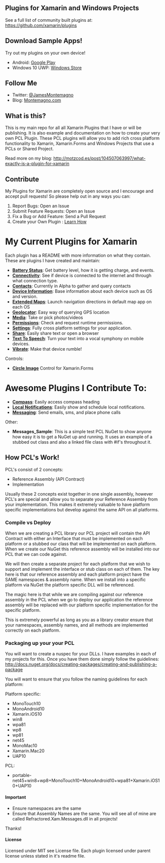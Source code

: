 ## Plugins for Xamarin and Windows Projects

See a full list of community built plugins at: https://github.com/xamarin/plugins

## Download Sample Apps!
Try out my plugins on your own device!
* Android: [Google Play](https://play.google.com/store/apps/details?id=com.refractored.testappforms)
* Windows 10 UWP: [Windows Store](https://www.microsoft.com/en-us/store/p/plugins-for-xamarin/9nj14nhqq6cf)

## Follow Me
* Twitter: [@JamesMontemagno](http://twitter.com/jamesmontemagno)
* Blog: [Montemagno.com](https://montemagno.com)

## What is this?
This is my main repo for all all Xamarin Plugins that I have or will be publishing. It is also example and documentation on how to create your very own PCL Plugin. These PCL plugins will allow you to add rich cross platform functionality to Xamarin, Xamarin.Forms and Windows Projects that use a PCLs or Shared Project.

Read more on my blog: http://motzcod.es/post/104507063997/what-exactly-is-a-plugin-for-xamarin

## Contribute
My Plugins for Xamarin are completely open source and I encourage and accept pull requests! So please help out in any ways you can:

1. Report Bugs: Open an Issue
2. Submit Feature Requests: Open an Issue
3. Fix a Bug or Add Feature: Send a Pull Request
4. Create your Own Plugin : [Learn How](https://github.com/xamarin/plugins)

# My Current Plugins for Xamarin
Each plugin has a README with more information on what they contain. These are plugins I have created and maintain:
* **[Battery Status](https://github.com/jamesmontemagno/BatteryPlugin)**: Get battery level, how it is getting charge, and events.
* **[Connectivity](https://github.com/jamesmontemagno/ConnectivityPlugin)**: See if device is connected to the internet and through what connection type.
* **[Contacts](https://github.com/jamesmontemagno/Xamarin.Plugins/tree/master/Contacts)**: Currently in Alpha to gather and query contacts
* **[Device Information](https://github.com/jamesmontemagno/DeviceInfoPlugin)**: Base information about each device such as OS and version.
* **[Extended Maps](https://github.com/jamesmontemagno/LaunchMapsPlugin)**: Launch navigation directions in default map app on each OS
* **[Geolocator](https://github.com/jamesmontemagno/GeolocatorPlugin)**: Easy way of querying GPS location
* **[Media](https://github.com/jamesmontemagno/MediaPlugin)**: Take or pick photos/videos
* **[Permissions](https://github.com/jamesmontemagno/PermissionsPlugin)**: Check and request runtime permissions.
* **[Settings](https://github.com/jamesmontemagno/SettingsPlugin)**: Fully cross platform settings for your application.
* **[Share](https://github.com/jguertl/SharePlugin)**: Easily share text or open a browser
* **[Text To Speech](https://github.com/jamesmontemagno/TextToSpeechPlugin)**: Turn your text into a vocal symphony on mobile devices.
* **[Vibrate](https://github.com/jamesmontemagno/VibratePlugin)**: Make that device rumble!

Controls:
* **[Circle Image](https://github.com/jamesmontemagno/ImageCirclePlugin)** Control for Xamarin.Forms


# Awesome Plugins I Contribute To:
* **[Compass](https://github.com/JarleySoft/Xamarin.Plugins/tree/master/Compass)**: Easily access compass heading
* **[Local Notifications](https://github.com/edsnider/Xamarin.Plugins/tree/master/Notifier)**: Easily show and schedule local notifications.
* **[Messaging](https://github.com/cjlotz/Xamarin.Plugins/tree/master/Messaging)**: Send emails, sms, and place phone calls

Other:
* **Messages_Sample**: This is a simple test PCL NuGet to show anyone how easy it is to get a NuGet up and running. It uses an example of a stubbed out class and also a linked file class with #if's throughout it.


## How PCL's Work!

PCL's consist of 2 concepts:

* Reference Assembly (API Contract)
* Implementation

Usually these 2 concepts exist together in one single assembly, however PCL's are special and allow you to separate your Reference Assembly from your implementation. This makes it extremely valuable to have platform specific implementations but develop against the same API on all platforms.

### Compile vs Deploy

When we are creating a PCL library our PCL project will contain the API Contract with either an Interface that must be implemented on each platform or a stubbed our class that will be implemented on each platform. When we create our NuGet this reference assembly will be installed into our PCL that we can code against. 

We will then create a separate project for each platform that we wish to support and implement the interface or stub class on each of them. The key here is that our reference assembly and each platform project have the SAME namespaces & assembly name. When we install into a specific platform via NuGet the platform specific DLL will be referenced.

The magic here is that while we are compiling against our reference assembly in the PCL when we go to deploy our application the reference assembly will be replaced with our platform specific implementation for the specific platform.

This is extremely powerful as long as you as a library creator ensure that your namespaces, assembly names, and all methods are implemented correctly on each platform.

### Packaging up your your PCL

You will want to create a nuspec for your DLLs. I have examples in each of my projects for this. Once you have them done simply follow the guidelines: http://docs.nuget.org/docs/creating-packages/creating-and-publishing-a-package

You will want to ensure that you follow the naming guidelines for each platform:

Platform specific: 

* MonoTouch10
* MonoAndroid10
* Xamarin.iOS10 
* win8
* wpa81
* wp8
* wp81
* net45
* MonoMac10
* Xamarin.Mac20
* UAP10

PCL:
* portable-net45+win8+wp8+MonoTouch10+MonoAndroid10+wpa81+Xamarin.iOS10+UAP10

#### Important

* Ensure namespaces are the same
* Ensure that Assembly Names are the same. You will see all of mine are called Refractored.Xam.Messages.dll in all projects!

Thanks!

#### License
Licensed under MIT see License file. Each plugin licensed under parent license unless stated in it's readme file.
